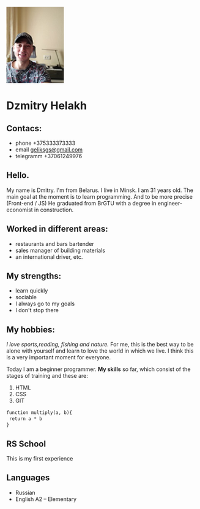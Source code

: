![alt foto](/Img/fotopresent.jpg)
# Dzmitry Helakh
## Contacs:
- phone      +375333373333
- email      <geliksgs@gmail.com> 
- telegramm  +37061249976


## Hello.
 My name is Dmitry. I'm from Belarus. I live in Minsk. I am 31 years old. The main goal at the moment is to learn programming. And to be more precise \(Front-end / JS)
He graduated from BrGTU with a degree in engineer-economist in construction.


##  Worked in different areas:
+ restaurants and bars bartender
+ sales manager of building materials
+ an international driver, etc.


 ## My strengths:
 + learn quickly
 + sociable
 + I always go to my goals
 + I don't stop there


## My hobbies: 
*I love sports,reading, fishing and nature.* For me, this is the best way to be alone with yourself and learn to love the world in which we live. I think this is a very important moment for everyone.


Today I am a beginner programmer.
**My skills** so far, which consist of the stages of training and these are:
1. HTML
2. CSS
3. GIT


```
function multiply(a, b){
 return a * b
}
```

## RS School
This is my first experience 

## Languages
+ Russian
+ English A2 – Elementary
